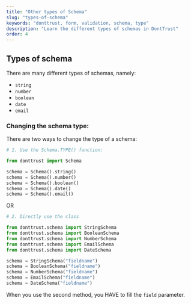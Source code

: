 ```yaml
---
title: "Other types of Schema"
slug: "types-of-schema"
keywords: "donttrust, form, validation, schema, type"
description: "Learn the different types of schemas in DontTrust"
order: 4
---
```


## Types of schema

There are many different types of schemas, namely:

- `string`
- `number`
- `boolean`
- `date`
- `email`

### Changing the schema type:

There are two ways to change the type of a schema:

```python
# 1. Use the Schema.TYPE() function:

from donttrust import Schema

schema = Schema().string()
schema = Schema().number()
schema = Schema().boolean()
schema = Schema().date()
schema = Schema().email()
```

OR

```python
# 2. Directly use the class

from donttrust.schema import StringSchema
from donttrust.schema import BooleanSchema
from donttrust.schema import NumberSchema
from donttrust.schema import EmailSchema
from donttrust.schema import DateSchema

schema = StringSchema("fieldname")
schema = BooleanSchema("fieldname")
schema = NumberSchema("fieldname")
schema = EmailSchema("fieldname")
schema = DateSchema("fieldname")
```

<div class="w3-panel w3-pale-blue w3-border w3-leftbar w3-border-blue w3-padding">
  When you use the second method, you HAVE to fill the <code>field</code> parameter.
</div>
